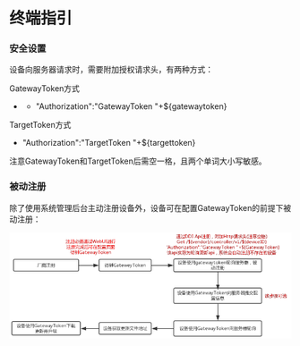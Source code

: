 # 终端指引

### 安全设置

设备向服务器请求时，需要附加授权请求头，有两种方式：

GatewayToken方式      

* * "Authorization":"GatewayToken "+${gatewaytoken}

TargetToken方式

*  "Authorization":"TargetToken "+${targettoken}

注意GatewayToken和TargetToken后需空一格，且两个单词大小写敏感。

### 被动注册

除了使用系统管理后台主动注册设备外，设备可在配置GatewayToken的前提下被动注册：

![](/assets/Selection_015.png)


